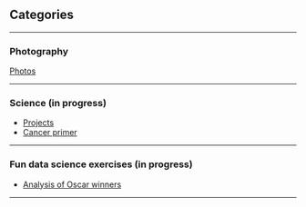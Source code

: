 ## Categories

---

### Photography

[Photos](https://karinisaev.pb.online/)

---

### Science (in progress)

- [Projects](/Projects)
- [Cancer primer](/sample_page)

---

### Fun data science exercises (in progress) 

- [Analysis of Oscar winners](http://example.com/)

---




